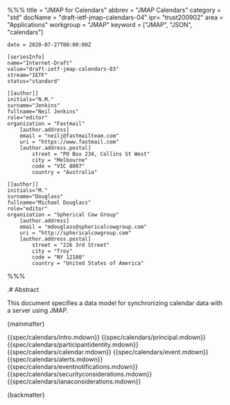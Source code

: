 %%%
    title = "JMAP for Calendars"
    abbrev = "JMAP Calendars"
    category = "std"
    docName = "draft-ietf-jmap-calendars-04"
    ipr= "trust200902"
    area = "Applications"
    workgroup = "JMAP"
    keyword = ["JMAP", "JSON", "calendars"]

    date = 2020-07-27T00:00:00Z

    [seriesInfo]
    name="Internet-Draft"
    value="draft-ietf-jmap-calendars-03"
    stream="IETF"
    status="standard"

    [[author]]
    initials="N.M."
    surname="Jenkins"
    fullname="Neil Jenkins"
    role="editor"
    organization = "Fastmail"
        [author.address]
        email = "neilj@fastmailteam.com"
        uri = "https://www.fastmail.com"
        [author.address.postal]
            street = "PO Box 234, Collins St West"
            city = "Melbourne"
            code = "VIC 8007"
            country = "Australia"

    [[author]]
    initials="M."
    surname="Douglass"
    fullname="Michael Douglass"
    role="editor"
    organization = "Spherical Cow Group"
        [author.address]
        email = "mdouglass@sphericalcowgroup.com"
        uri = "http://sphericalcowgroup.com"
        [author.address.postal]
            street = "226 3rd Street"
            city = "Troy"
            code = "NY 12180"
            country = "United States of America"
%%%

.# Abstract

This document specifies a data model for synchronizing calendar data with a server using JMAP.

{mainmatter}

{{spec/calendars/intro.mdown}}
{{spec/calendars/principal.mdown}}
{{spec/calendars/participantidentity.mdown}}
{{spec/calendars/calendar.mdown}}
{{spec/calendars/event.mdown}}
{{spec/calendars/alerts.mdown}}
{{spec/calendars/eventnotifications.mdown}}
{{spec/calendars/securityconsiderations.mdown}}
{{spec/calendars/ianaconsiderations.mdown}}

{backmatter}
